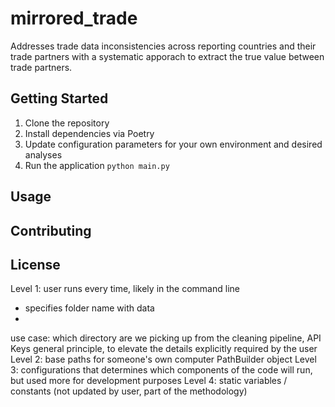 # mirrored_trade
Addresses trade data inconsistencies across reporting countries and their trade partners with a systematic apporach to extract the true value between trade partners. 

## Getting Started

1. Clone the repository
2. Install dependencies via Poetry
3. Update configuration parameters for your own environment and desired analyses 
4. Run the application `python main.py`

## Usage


## Contributing


## License


Level 1: user runs every time, likely in the command line

- specifies folder name with data 
- 

use case: which directory are we picking up from the cleaning pipeline, API Keys
general principle, to elevate the details explicitly required by the user
Level 2: base paths for someone's own computer
PathBuilder object
Level 3: configurations that determines which components of the code will run, but used more for development purposes
Level 4: static variables / constants (not updated by user, part of the methodology)








